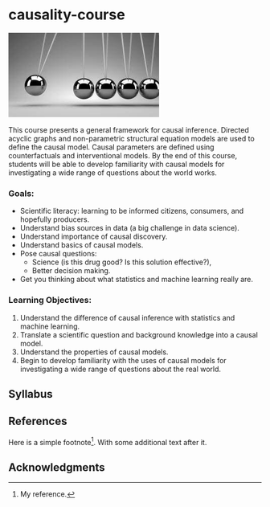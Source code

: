 # causality-course

![img](lectures/img/causality_intro.jpg)

This course presents a general framework for causal inference. Directed acyclic graphs and non-parametric structural equation models are used to define the causal model. Causal parameters are defined using counterfactuals and interventional models. By the end of this course, students will be able to develop familiarity with causal models for investigating a wide range of questions about the world works. 

### Goals:
- Scientific literacy: learning to be informed citizens, consumers, and hopefully producers. 
- Understand bias sources in data (a big challenge in data science). 
- Understand importance of causal discovery. 
- Understand basics of causal models. 
- Pose causal questions: 
    - Science (is this drug good? Is this solution effective?), 
    - Better decision making. 
- Get you thinking about what statistics and machine learning really are.  


### Learning Objectives:
1. Understand the difference of causal inference with statistics and machine learning. 
2. Translate a scientific question and background knowledge into a causal model. 
3. Understand the properties of causal models. 
4. Begin to develop familiarity with the uses of causal models for investigating a wide range of questions about the real world. 

## Syllabus


## References

Here is a simple footnote[^1]. With some additional text after it.

[^1]: My reference.

## Acknowledgments
 
